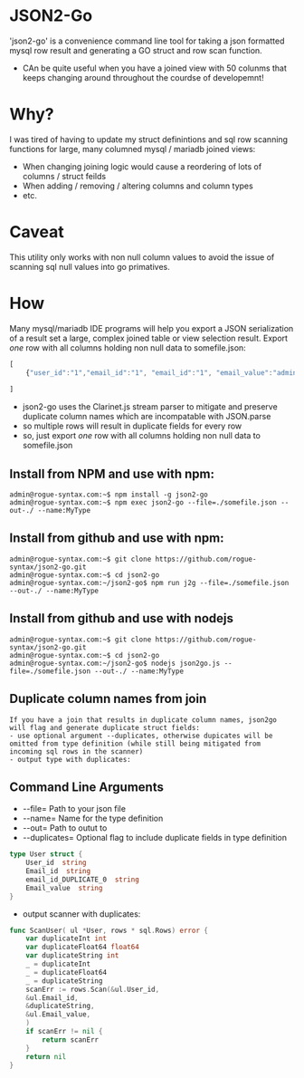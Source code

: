 # JSON2-Go
'json2-go' is a convenience command line tool for taking a json formatted mysql row result and generating a GO struct and row scan function.
* CAn be quite useful when you have a joined view with 50 colunms that keeps changing around throughout the courdse of developemnt!


# Why?
I was tired of having to update my struct definintions and sql row scanning functions for large, many columned mysql / mariadb joined views:
* When changing joining logic would cause a reordering of lots of columns / struct feilds
* When adding / removing / altering columns and column types
* etc.

# Caveat
This utility only works with non null column values to avoid the issue of scanning sql null values into go primatives.

# How
Many mysql/mariadb IDE programs will help you export a JSON serialization of a result set a large, complex joined table or view selection result.
Export _one_ row with all columns holding non null data to somefile.json:
``` js
[
	{"user_id":"1","email_id":"1", "email_id":"1", "email_value":"admin@rogue-syntax.com"}
	
]
```
* json2-go uses the Clarinet.js stream parser to mitigate and preserve duplicate column names which are incompatable with JSON.parse
* so multiple rows will result in duplicate fields for every row
* so, just export _one_ row with all columns holding non null data to somefile.json


## Install from NPM and use with npm:
```console
admin@rogue-syntax.com:~$ npm install -g json2-go
admin@rogue-syntax.com:~$ npm exec json2-go --file=./somefile.json --out-./ --name:MyType
```

## Install from github and use with npm:
```console
admin@rogue-syntax.com:~$ git clone https://github.com/rogue-syntax/json2-go.git
admin@rogue-syntax.com:~$ cd json2-go
admin@rogue-syntax.com:~/json2-go$ npm run j2g --file=./somefile.json --out-./ --name:MyType
```

## Install from github and use with nodejs
```console
admin@rogue-syntax.com:~$ git clone https://github.com/rogue-syntax/json2-go.git
admin@rogue-syntax.com:~$ cd json2-go
admin@rogue-syntax.com:~/json2-go$ nodejs json2go.js --file=./somefile.json --out-./ --name:MyType
```

## Duplicate column names from join 
```console
If you have a join that results in duplicate column names, json2go will flag and generate duplicate struct fields:
- use optional argument --duplicates, otherwise dupicates will be omitted from type definition (while still being mitigated from incoming sql rows in the scanner)
- output type with duplicates:
```

## Command Line Arguments
* --file= Path to your json file
* --name= Name for the type definition
* --out= Path to outut to
* --duplicates= Optional flag to include duplicate fields in type definition

``` go
type User struct { 
	User_id  string 
	Email_id  string 
	email_id_DUPLICATE_0  string 
	Email_value  string 
}
```
- output scanner with duplicates:
``` go
func ScanUser( ul *User, rows * sql.Rows) error { 
	var duplicateInt int 
	var duplicateFloat64 float64 
	var duplicateString int 
	_ = duplicateInt 
	_ = duplicateFloat64 
	_ = duplicateString 
	scanErr := rows.Scan(&ul.User_id, 
	&ul.Email_id, 
	&duplicateString, 
	&ul.Email_value, 
	)
	if scanErr != nil {
		return scanErr
	}
	return nil
}
```
